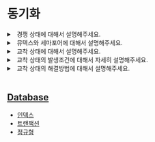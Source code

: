 # 동기화

<details>
<summary>&nbsp; 경쟁 상태에 대해서 설명해주세요.</summary>

---

- 둘 이상의 작업 흐름이 비동기적으로 동작하며 하나의 결과 상태를 보장할 수 없는 상황을 말합니다.

---

</details>


<details>
<summary>&nbsp; 뮤텍스와 세마포어에 대해서 설명해주세요.</summary>

---

- 둘다 운영체제에서 동기화를 달성하기 위한 장치입니다.
- 뮤텍스는 하나의 자원에 대한 접근 제어를 달성할 수 있고,
- 세마포어는 다수의 자원에 대한 접근 제어를 달성할 수 있다는 차이가 있습니다.

---

</details>

<details>
<summary>&nbsp; 교착 상태에 대해서 설명해주세요.</summary>

---

- 두 개 이상의 작업이 서로의 종료를 기다리고 있기 때문에 결과적으로 아무것도 완료하지 못하는 상황을 말합니다.
- 상호 배제, 점유 대기, 비선점, 순환 대기라는 4가지 조건을 모두 만족해야 발생합니다.

---

</details>

<details>
<summary>&nbsp; 교착 상태의 발생조건에 대해서 자세히 설명해주세요.</summary>

---

- 자원은 한번에 하나의 프로세스만 점유할 수 있다는 상호 배제 조건,
- 하나 이상의 자원을 점유하고 있으면서 다른 작업이 점유한 자원을 추가로 얻기 위해 대기하는 점유 대기 조건,
- 프로세스가 순환하는 모습으로 서로의 자원을 위해 대기하는 순환 대기 조건,
- 다른 작업이 점유한 자원을 도중에 강제로 빼앗을 수 없는 비선점 조건.
- 이 4가지 조건을 모두 성립하는 것이 교착 상태의 발생 조건입니다.

---

</details>

<details>
<summary>&nbsp; 교착 상태의 해결방법에 대해서 설명해주세요.</summary>

---

- 두가지 해결방법을 알고 있습니다.
- 교착 상태의 4가지 조건 중 하나 이상을 만족하지 않게 하는 방지가 있고,
- 교착 상태가 발생하는 것을 탐지하고 회복시키는 탐지와 회복이 있습니다.

---

</details>

<br>

## [Database](./README.md)

- [인덱스](./인덱스.md)
- [트랜잭션](./트랜잭션.md)
- [정규형](./정규형.md)

